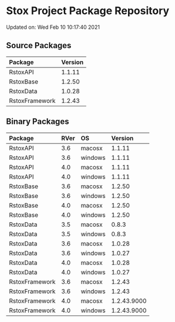 # Stox Project Package Repository


Updated on: Wed Feb 10 10:17:40 2021
## Source Packages

|Package        |Version |
|:--------------|:-------|
|RstoxAPI       |1.1.11  |
|RstoxBase      |1.2.50  |
|RstoxData      |1.0.28  |
|RstoxFramework |1.2.43  |

## Binary Packages

|Package        |RVer |OS      |Version     |
|:--------------|:----|:-------|:-----------|
|RstoxAPI       |3.6  |macosx  |1.1.11      |
|RstoxAPI       |3.6  |windows |1.1.11      |
|RstoxAPI       |4.0  |macosx  |1.1.11      |
|RstoxAPI       |4.0  |windows |1.1.11      |
|RstoxBase      |3.6  |macosx  |1.2.50      |
|RstoxBase      |3.6  |windows |1.2.50      |
|RstoxBase      |4.0  |macosx  |1.2.50      |
|RstoxBase      |4.0  |windows |1.2.50      |
|RstoxData      |3.5  |macosx  |0.8.3       |
|RstoxData      |3.5  |windows |0.8.3       |
|RstoxData      |3.6  |macosx  |1.0.28      |
|RstoxData      |3.6  |windows |1.0.27      |
|RstoxData      |4.0  |macosx  |1.0.28      |
|RstoxData      |4.0  |windows |1.0.27      |
|RstoxFramework |3.6  |macosx  |1.2.43      |
|RstoxFramework |3.6  |windows |1.2.43      |
|RstoxFramework |4.0  |macosx  |1.2.43.9000 |
|RstoxFramework |4.0  |windows |1.2.43.9000 |
